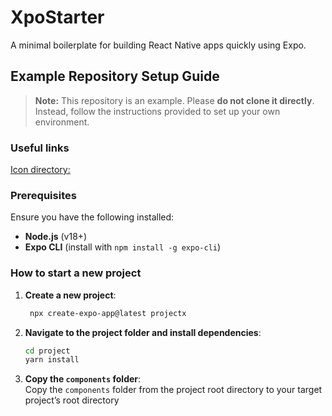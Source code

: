 # XpoStarter

A minimal boilerplate for building React Native apps quickly using Expo.

## Example Repository Setup Guide

> **Note:** This repository is an example. Please **do not clone it directly**. Instead, follow the instructions provided to set up your own environment.

### Useful links

[Icon directory:](https://icons.expo.fyi/Index)


### Prerequisites

Ensure you have the following installed:

- **Node.js** (v18+)
- **Expo CLI** (install with `npm install -g expo-cli`)

### How to start a new project

1. **Create a new project**:
   ```bash
    npx create-expo-app@latest projectx
2. **Navigate to the project folder and install dependencies**:
   ```bash
   cd project  
   yarn install
3. **Copy the `components` folder**:  
   Copy the `components` folder from the project root directory to your target project’s root directory